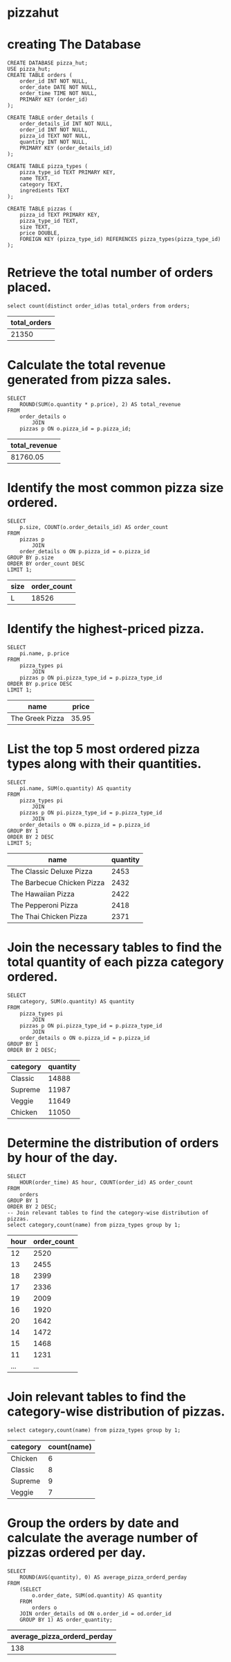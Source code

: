 # pizzahut
# creating The Database
```
CREATE DATABASE pizza_hut;
USE pizza_hut;
CREATE TABLE orders (
    order_id INT NOT NULL,
    order_date DATE NOT NULL,
    order_time TIME NOT NULL,
    PRIMARY KEY (order_id)
);
```
```
CREATE TABLE order_details (
    order_details_id INT NOT NULL,
    order_id INT NOT NULL,
    pizza_id TEXT NOT NULL,
    quantity INT NOT NULL,
    PRIMARY KEY (order_details_id)
);
```
```
CREATE TABLE pizza_types (
    pizza_type_id TEXT PRIMARY KEY,
    name TEXT,
    category TEXT,
    ingredients TEXT
);
```
```
CREATE TABLE pizzas (
    pizza_id TEXT PRIMARY KEY,
    pizza_type_id TEXT,
    size TEXT,
    price DOUBLE,
    FOREIGN KEY (pizza_type_id) REFERENCES pizza_types(pizza_type_id)
);
```
# Retrieve the total number of orders placed.
```
select count(distinct order_id)as total_orders from orders;
```
| total_orders |
|--------------|
| 21350        |


 # Calculate the total revenue generated from pizza sales.
```
SELECT 
    ROUND(SUM(o.quantity * p.price), 2) AS total_revenue
FROM
    order_details o
        JOIN
    pizzas p ON o.pizza_id = p.pizza_id;
```
| total_revenue |
|---------------|
| 81760.05      |

  # Identify the most common pizza size ordered.
```
SELECT 
    p.size, COUNT(o.order_details_id) AS order_count
FROM
    pizzas p
        JOIN
    order_details o ON p.pizza_id = o.pizza_id
GROUP BY p.size
ORDER BY order_count DESC
LIMIT 1;
```
| size | order_count |
|------|-------------|
| L    | 18526       |

# Identify the highest-priced pizza.
```
SELECT 
    pi.name, p.price
FROM
    pizza_types pi
        JOIN
    pizzas p ON pi.pizza_type_id = p.pizza_type_id
ORDER BY p.price DESC
LIMIT 1;
```
| name            | price |
|-----------------|-------|
| The Greek Pizza | 35.95 |
# List the top 5 most ordered pizza types along with their quantities.
```
SELECT 
    pi.name, SUM(o.quantity) AS quantity
FROM
    pizza_types pi
        JOIN
    pizzas p ON pi.pizza_type_id = p.pizza_type_id
        JOIN
    order_details o ON o.pizza_id = p.pizza_id
GROUP BY 1
ORDER BY 2 DESC
LIMIT 5;
```
| name                        | quantity |
|-----------------------------|----------|
| The Classic Deluxe Pizza    | 2453     |
| The Barbecue Chicken Pizza  | 2432     |
| The Hawaiian Pizza          | 2422     |
| The Pepperoni Pizza         | 2418     |
| The Thai Chicken Pizza      | 2371     |

# Join the necessary tables to find the total quantity of each pizza category ordered.
```
SELECT 
    category, SUM(o.quantity) AS quantity
FROM
    pizza_types pi
        JOIN
    pizzas p ON pi.pizza_type_id = p.pizza_type_id
        JOIN
    order_details o ON o.pizza_id = p.pizza_id
GROUP BY 1
ORDER BY 2 DESC;
```
| category | quantity |
|----------|----------|
| Classic  | 14888    |
| Supreme  | 11987    |
| Veggie   | 11649    |
| Chicken  | 11050    |
# Determine the distribution of orders by hour of the day.
```
SELECT 
    HOUR(order_time) AS hour, COUNT(order_id) AS order_count
FROM
    orders
GROUP BY 1
ORDER BY 2 DESC;
-- Join relevant tables to find the category-wise distribution of pizzas.
select category,count(name) from pizza_types group by 1;
```
| hour | order_count |
|------|-------------|
| 12   | 2520        |
| 13   | 2455        |
| 18   | 2399        |
| 17   | 2336        |
| 19   | 2009        |
| 16   | 1920        |
| 20   | 1642        |
| 14   | 1472        |
| 15   | 1468        |
| 11   | 1231        |
| ...  | ...         |

# Join relevant tables to find the category-wise distribution of pizzas.
```
select category,count(name) from pizza_types group by 1;
```
| category | count(name) |
|----------|-------------|
| Chicken  | 6           |
| Classic  | 8           |
| Supreme  | 9           |
| Veggie   | 7           |

# Group the orders by date and calculate the average number of pizzas ordered per day.
```
SELECT 
    ROUND(AVG(quantity), 0) AS average_pizza_orderd_perday
FROM
    (SELECT 
        o.order_date, SUM(od.quantity) AS quantity
    FROM
        orders o
    JOIN order_details od ON o.order_id = od.order_id
    GROUP BY 1) AS order_quantity;
```
| average_pizza_orderd_perday |
|-----------------------------|
| 138                         |









